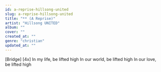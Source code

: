 ```yaml
---
id: a-reprise-hillsong-united
slug: a-reprise-hillsong-united
title: "** (A Reprise)"
artist: "Hillsong UNITED"
album: ""
cover: ""
created_at: ""
genre: "christian"
updated_at: ""
---
```


[Bridge] [4x]
In my life, be lifted high
In our world, be lifted high
In our love, be lifted high